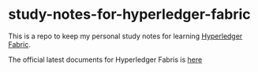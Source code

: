 # study-notes-for-hyperledger-fabric

This is a repo to keep my personal study notes for learning [Hyperledger Fabric](https://www.hyperledger.org/projects/fabric).

The official latest documents for Hyperledger Fabris is [here](https://openblockchain.readthedocs.io/en/latest/)
